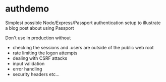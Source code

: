 # authdemo

Simplest possible Node/Express/Passport authentication setup to illustrate a blog post about using Passport

Don't use in production without
- checking the sessions and .users are outside of the public web root
- rate limiting the logon attempts
- dealing with CSRF attacks
- input validation
- error handling
- security headers etc...

